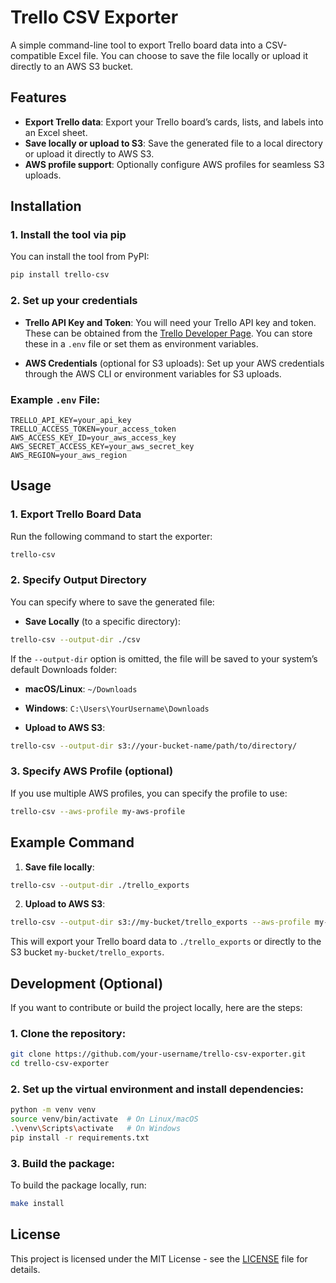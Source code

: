 # Trello CSV Exporter

A simple command-line tool to export Trello board data into a CSV-compatible Excel file. You can choose to save the file locally or upload it directly to an AWS S3 bucket.

## Features

- **Export Trello data**: Export your Trello board’s cards, lists, and labels into an Excel sheet.
- **Save locally or upload to S3**: Save the generated file to a local directory or upload it directly to AWS S3.
- **AWS profile support**: Optionally configure AWS profiles for seamless S3 uploads.

## Installation

### 1. Install the tool via pip

You can install the tool from PyPI:

```bash
pip install trello-csv
```

### 2. Set up your credentials

- **Trello API Key and Token**: You will need your Trello API key and token. These can be obtained from the [Trello Developer Page](https://trello.com/power-ups/admin/). You can store these in a `.env` file or set them as environment variables.

- **AWS Credentials** (optional for S3 uploads): Set up your AWS credentials through the AWS CLI or environment variables for S3 uploads.

### Example `.env` File:

```
TRELLO_API_KEY=your_api_key
TRELLO_ACCESS_TOKEN=your_access_token
AWS_ACCESS_KEY_ID=your_aws_access_key
AWS_SECRET_ACCESS_KEY=your_aws_secret_key
AWS_REGION=your_aws_region
```

## Usage

### 1. Export Trello Board Data

Run the following command to start the exporter:

```bash
trello-csv
```

### 2. Specify Output Directory

You can specify where to save the generated file:

- **Save Locally** (to a specific directory):

```bash
trello-csv --output-dir ./csv
```

If the `--output-dir` option is omitted, the file will be saved to your system’s default Downloads folder:

- **macOS/Linux**: `~/Downloads`
- **Windows**: `C:\Users\YourUsername\Downloads`

- **Upload to AWS S3**:

```bash
trello-csv --output-dir s3://your-bucket-name/path/to/directory/
```

### 3. Specify AWS Profile (optional)

If you use multiple AWS profiles, you can specify the profile to use:

```bash
trello-csv --aws-profile my-aws-profile
```

## Example Command

1. **Save file locally**:

```bash
trello-csv --output-dir ./trello_exports
```

2. **Upload to AWS S3**:

```bash
trello-csv --output-dir s3://my-bucket/trello_exports --aws-profile my-aws-profile
```

This will export your Trello board data to `./trello_exports` or directly to the S3 bucket `my-bucket/trello_exports`.

## Development (Optional)

If you want to contribute or build the project locally, here are the steps:

### 1. Clone the repository:

```bash
git clone https://github.com/your-username/trello-csv-exporter.git
cd trello-csv-exporter
```

### 2. Set up the virtual environment and install dependencies:

```bash
python -m venv venv
source venv/bin/activate  # On Linux/macOS
.\venv\Scripts\activate   # On Windows
pip install -r requirements.txt
```

### 3. Build the package:

To build the package locally, run:

```bash
make install
```

## License

This project is licensed under the MIT License - see the [LICENSE](./LICENSE) file for details.
